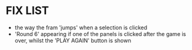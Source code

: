 # FIX LIST

- the way the fram 'jumps' when a selection is clicked
- 'Round 6' appearing if one of the panels is clicked after the game is over, whilst the 'PLAY AGAIN' button is shown

